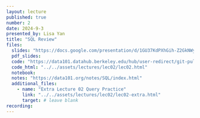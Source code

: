 ```yaml
---
layout: lecture
published: true
number: 2
date: 2024-9-3
presented_by: Lisa Yan
title: "SQL Review"
files:
  slides: "https://docs.google.com/presentation/d/1GU37KdPXhGih-Z2GkNWyf_qBQ73LF38b1-1P4wk5F-M/edit?usp=sharing"
  pdf_slides:
  code: "https://data101.datahub.berkeley.edu/hub/user-redirect/git-pull?repo=https%3A%2F%2Fgithub.com%2Fcal-data-eng%2Ffa24-materials&urlpath=lab%2Ftree%2Ffa24-materials%2Flec%2Flec02%2Flec02.ipynb&branch=main"
  code_html: "../../assets/lectures/lec02/lec02.html"
  notebook:
  notes: "https://data101.org/notes/SQL/index.html"
  additional_files:
    - name: "Extra Lecture 02 Query Practice"
      link: "../../assets/lectures/lec02/lec02-extra.html"
      target: # leave blank
recording:
---
```

